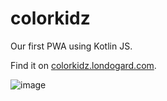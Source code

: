 # colorkidz
Our first PWA using Kotlin JS.

Find it on [colorkidz.londogard.com](https://colorkidz.londogard.com/).

![image](https://user-images.githubusercontent.com/7490199/127736836-373b1e2b-c68e-4d2c-87cb-0de3d40d666c.png)

